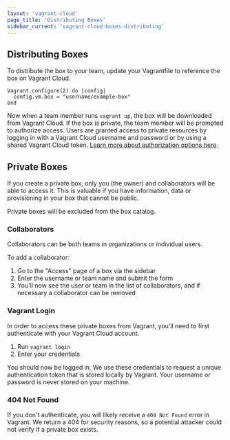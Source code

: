 ```yaml
---
layout: 'vagrant-cloud'
page_title: 'Distributing Boxes'
sidebar_current: 'vagrant-cloud-boxes-distributing'
---
```


## Distributing Boxes

To distribute the box to your team, update your Vagrantfile to reference the
box on Vagrant Cloud.

    Vagrant.configure(2) do |config|
      config.vm.box = "username/example-box"
    end

Now when a team member runs `vagrant up`, the box will be downloaded from Vagrant Cloud.
If the box is private, the team member will be prompted to authorize access. Users
are granted access to private resources by logging in with a Vagrant Cloud username and
password or by using a shared Vagrant Cloud token.
[Learn more about authorization options here](/docs/vagrant-cloud/users/authentication.html).

## Private Boxes

If you create a private box, only you (the owner) and collaborators
will be able to access it. This is valuable if you
have information, data or provisioning in your box
that cannot be public.

Private boxes will be excluded from the box catalog.

### Collaborators

Collaborators can be both teams in
organizations or individual users.

To add a collaborator:

1. Go to the "Access" page of a box via the sidebar
2. Enter the username or team name and submit the form
3. You'll now see the user or team in the list of collaborators,
   and if necessary a collaborator can be removed

### Vagrant Login

In order to access these private boxes from Vagrant, you'll need to first
authenticate with your Vagrant Cloud account.

1. Run `vagrant login`
2. Enter your credentials

You should now be logged in. We use these credentials to request
a unique authentication token that is stored locally by Vagrant. Your
username or password is never stored on your machine.

### 404 Not Found

If you don't authenticate, you will likely receive a `404 Not Found`
error in Vagrant. We return a 404 for security reasons, so a potential
attacker could not verify if a private box exists.
